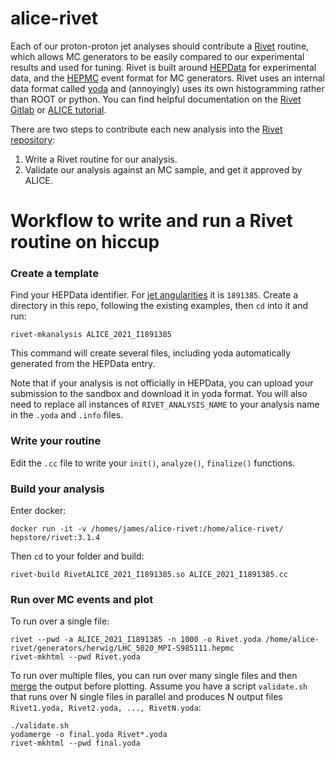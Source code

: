 # alice-rivet

Each of our proton-proton jet analyses should contribute a [Rivet](https://rivet.hepforge.org) routine, 
which allows MC generators to be easily compared to our experimental results and used for tuning.
Rivet is built around [HEPData](https://www.hepdata.net) for experimental data, and the [HEPMC](http://hepmc.web.cern.ch/hepmc/) event format
for MC generators. Rivet uses an internal data format called [yoda](https://yoda.hepforge.org) 
and (annoyingly) uses its own histogramming rather than ROOT or python. 
You can find helpful documentation on the [Rivet Gitlab](https://gitlab.com/hepcedar/rivet/-/tree/master/doc/tutorials)
or [ALICE tutorial](https://alice-doc.github.io/alice-analysis-tutorial/rivet/rivet-tutorial.html).

There are two steps to contribute each new analysis into the [Rivet repository](https://rivet.hepforge.org/rivet-coverage):
1. Write a Rivet routine for our analysis.
2. Validate our analysis against an MC sample, and get it approved by ALICE.

# Workflow to write and run a Rivet routine on hiccup

### Create a template
Find your HEPData identifier. For [jet angularities](https://inspirehep.net/literature/1891385) it is `1891385`.
Create a directory in this repo, following the existing examples, then `cd` into it and run:
```
rivet-mkanalysis ALICE_2021_I1891385
```
This command will create several files, including yoda automatically generated from the HEPData entry.

Note that if your analysis is not officially in HEPData, you can upload your submission to the sandbox and download it in yoda format.
You will also need to replace all instances of `RIVET_ANALYSIS_NAME` to your analysis name in the `.yoda` and `.info` files.

### Write your routine
Edit the `.cc` file to write your `init()`, `analyze()`, `finalize()` functions.

### Build your analysis
Enter docker:
```
docker run -it -v /homes/james/alice-rivet:/home/alice-rivet/ hepstore/rivet:3.1.4
```
Then `cd` to your folder and build:
```
rivet-build RivetALICE_2021_I1891385.so ALICE_2021_I1891385.cc
```

### Run over MC events and plot
To run over a single file:
```
rivet --pwd -a ALICE_2021_I1891385 -n 1000 -o Rivet.yoda /home/alice-rivet/generators/herwig/LHC_5020_MPI-S985111.hepmc
rivet-mkhtml --pwd Rivet.yoda
```
To run over multiple files, you can run over many single files and then 
[merge](https://gitlab.com/hepcedar/rivet/-/blob/master/doc/tutorials/merging.md) the output before plotting.
Assume you have a script `validate.sh` that runs over N single files in parallel and produces 
N output files `Rivet1.yoda, Rivet2.yoda, ..., RivetN.yoda`:
```
./validate.sh
yodamerge -o final.yoda Rivet*.yoda
rivet-mkhtml --pwd final.yoda
```
